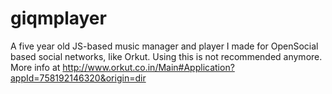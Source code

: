 giqmplayer
==========

A five year old JS-based music manager and player I made for OpenSocial based social networks, like Orkut. Using this is not recommended anymore. More info at http://www.orkut.co.in/Main#Application?appId=758192146320&origin=dir
